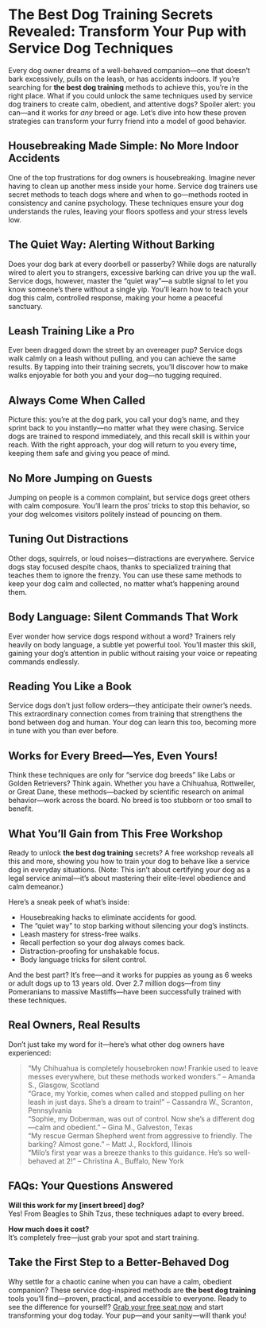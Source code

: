 # The Best Dog Training Secrets Revealed: Transform Your Pup with Service Dog Techniques

Every dog owner dreams of a well-behaved companion—one that doesn’t bark excessively, pulls on the leash, or has accidents indoors. If you’re searching for **the best dog training** methods to achieve this, you’re in the right place. What if you could unlock the same techniques used by service dog trainers to create calm, obedient, and attentive dogs? Spoiler alert: you can—and it works for *any* breed or age. Let’s dive into how these proven strategies can transform your furry friend into a model of good behavior.

## Housebreaking Made Simple: No More Indoor Accidents

One of the top frustrations for dog owners is housebreaking. Imagine never having to clean up another mess inside your home. Service dog trainers use secret methods to teach dogs where and when to go—methods rooted in consistency and canine psychology. These techniques ensure your dog understands the rules, leaving your floors spotless and your stress levels low.

## The Quiet Way: Alerting Without Barking

Does your dog bark at every doorbell or passerby? While dogs are naturally wired to alert you to strangers, excessive barking can drive you up the wall. Service dogs, however, master the “quiet way”—a subtle signal to let you know someone’s there without a single yip. You’ll learn how to teach your dog this calm, controlled response, making your home a peaceful sanctuary.


## Leash Training Like a Pro

Ever been dragged down the street by an overeager pup? Service dogs walk calmly on a leash without pulling, and you can achieve the same results. By tapping into their training secrets, you’ll discover how to make walks enjoyable for both you and your dog—no tugging required.

## Always Come When Called

Picture this: you’re at the dog park, you call your dog’s name, and they sprint back to you instantly—no matter what they were chasing. Service dogs are trained to respond immediately, and this recall skill is within your reach. With the right approach, your dog will return to you every time, keeping them safe and giving you peace of mind.

## No More Jumping on Guests

Jumping on people is a common complaint, but service dogs greet others with calm composure. You’ll learn the pros’ tricks to stop this behavior, so your dog welcomes visitors politely instead of pouncing on them.

## Tuning Out Distractions

Other dogs, squirrels, or loud noises—distractions are everywhere. Service dogs stay focused despite chaos, thanks to specialized training that teaches them to ignore the frenzy. You can use these same methods to keep your dog calm and collected, no matter what’s happening around them.

## Body Language: Silent Commands That Work

Ever wonder how service dogs respond without a word? Trainers rely heavily on body language, a subtle yet powerful tool. You’ll master this skill, gaining your dog’s attention in public without raising your voice or repeating commands endlessly.

## Reading You Like a Book

Service dogs don’t just follow orders—they anticipate their owner’s needs. This extraordinary connection comes from training that strengthens the bond between dog and human. Your dog can learn this too, becoming more in tune with you than ever before.

## Works for Every Breed—Yes, Even Yours!

Think these techniques are only for “service dog breeds” like Labs or Golden Retrievers? Think again. Whether you have a Chihuahua, Rottweiler, or Great Dane, these methods—backed by scientific research on animal behavior—work across the board. No breed is too stubborn or too small to benefit.

## What You’ll Gain from This Free Workshop

Ready to unlock **the best dog training** secrets? A free workshop reveals all this and more, showing you how to train your dog to behave like a service dog in everyday situations. (Note: This isn’t about certifying your dog as a legal service animal—it’s about mastering their elite-level obedience and calm demeanor.)

Here’s a sneak peek of what’s inside:

- Housebreaking hacks to eliminate accidents for good.
- The “quiet way” to stop barking without silencing your dog’s instincts.
- Leash mastery for stress-free walks.
- Recall perfection so your dog always comes back.
- Distraction-proofing for unshakable focus.
- Body language tricks for silent control.

And the best part? It’s free—and it works for puppies as young as 6 weeks or adult dogs up to 13 years old. Over 2.7 million dogs—from tiny Pomeranians to massive Mastiffs—have been successfully trained with these techniques.

## Real Owners, Real Results

Don’t just take my word for it—here’s what other dog owners have experienced:

> “My Chihuahua is completely housebroken now! Frankie used to leave messes everywhere, but these methods worked wonders.” – Amanda S., Glasgow, Scotland  
> “Grace, my Yorkie, comes when called and stopped pulling on her leash in just days. She’s a dream to train!” – Cassandra W., Scranton, Pennsylvania  
> “Sophie, my Doberman, was out of control. Now she’s a different dog—calm and obedient.” – Gina M., Galveston, Texas  
> “My rescue German Shepherd went from aggressive to friendly. The barking? Almost gone.” – Matt J., Rockford, Illinois  
> “Milo’s first year was a breeze thanks to this guidance. He’s so well-behaved at 2!” – Christina A., Buffalo, New York

## FAQs: Your Questions Answered

**Will this work for my [insert breed] dog?**  
Yes! From Beagles to Shih Tzus, these techniques adapt to every breed.

**How much does it cost?**  
It’s completely free—just grab your spot and start training.

## Take the First Step to a Better-Behaved Dog

Why settle for a chaotic canine when you can have a calm, obedient companion? These service dog-inspired methods are **the best dog training** tools you’ll find—proven, practical, and accessible to everyone. Ready to see the difference for yourself? [Grab your free seat now](https://affiliates.k9ti.org/idevaffiliate.php?id=canecorsolux) and start transforming your dog today. Your pup—and your sanity—will thank you!
